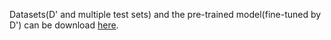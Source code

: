 Datasets(D' and multiple test sets) and the pre-trained model(fine-tuned by D') can be download [here](https://zenodo.org/record/5679348#.YY4s9GBBxsY).
